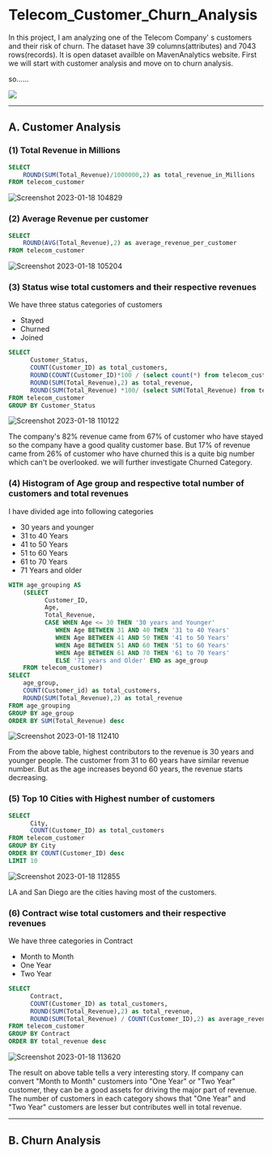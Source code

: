 # Telecom_Customer_Churn_Analysis
In this project, I am analyzing one of the Telecom Company' s customers and their risk of churn. 
The dataset have 39 columns(attributes) and 7043 rows(records). It is open dataset availble on MavenAnalytics website.
First we will start with customer analysis and move on to churn analysis.

so......  

![](https://media.giphy.com/media/XHX9s5YLavonUU4Cbr/giphy.gif)

***  
## A. Customer Analysis  
### (1) Total Revenue in Millions  
```sql
SELECT
	ROUND(SUM(Total_Revenue)/1000000,2) as total_revenue_in_Millions
FROM telecom_customer
```  
![Screenshot 2023-01-18 104829](https://user-images.githubusercontent.com/116425101/213090447-34c04562-ec37-4c07-a3fe-2eb017807b90.png)

### (2) Average Revenue per customer  
```sql
SELECT
	ROUND(AVG(Total_Revenue),2) as average_revenue_per_customer
FROM telecom_customer
```
![Screenshot 2023-01-18 105204](https://user-images.githubusercontent.com/116425101/213090892-a09692b1-8b2d-43b0-9347-93c34f8e8fba.png)
  
### (3) Status wise total customers and their respective revenues   
We have three status categories of customers
- Stayed
- Churned
- Joined

```sql
SELECT
      Customer_Status,
      COUNT(Customer_ID) as total_customers,
      ROUND(COUNT(Customer_ID)*100 / (select count(*) from telecom_customer),2) as percent_of_total_customer,
      ROUND(SUM(Total_Revenue),2) as total_revenue,
      ROUND(SUM(Total_Revenue) *100/ (select SUM(Total_Revenue) from telecom_customer),2) as percent_of_total_revenue
FROM telecom_customer
GROUP BY Customer_Status
```
![Screenshot 2023-01-18 110122](https://user-images.githubusercontent.com/116425101/213092065-08bbe9d7-fbd3-474e-ba8a-821323a00e0c.png)

The company's 82% revenue came from 67% of customer who have stayed so the company have a good quality customer base. But 17% of revenue came from 26% of customer who have churned this is a quite big number which can't be overlooked. we will further investigate Churned Category.  

### (4) Histogram of Age group and respective total number of customers and total revenues  
I have divided age into following categories  
- 30 years and younger
- 31 to 40 Years
- 41 to 50 Years
- 51 to 60 Years
- 61 to 70 Years
- 71 Years and older  
```sql
WITH age_grouping AS 
	(SELECT
          Customer_ID,
          Age,
          Total_Revenue,
          CASE WHEN Age <= 30 THEN '30 years and Younger'
             WHEN Age BETWEEN 31 AND 40 THEN '31 to 40 Years'
             WHEN Age BETWEEN 41 AND 50 THEN '41 to 50 Years'
             WHEN Age BETWEEN 51 AND 60 THEN '51 to 60 Years'
             WHEN Age BETWEEN 61 AND 70 THEN '61 to 70 Years'
             ELSE '71 years and Older' END as age_group
	FROM telecom_customer)
SELECT
	age_group,
    COUNT(Customer_id) as total_customers,
    ROUND(SUM(Total_Revenue),2) as total_revenue
FROM age_grouping
GROUP BY age_group
ORDER BY SUM(Total_Revenue) desc
```
![Screenshot 2023-01-18 112410](https://user-images.githubusercontent.com/116425101/213095291-eb0dbd9c-888c-4a47-904c-3f7e206210e9.png)
  
From the above table, highest contributors to the revenue is 30 years and younger people. The customer from 31 to 60 years have similar revenue number. But as the age increases beyond 60 years, the revenue starts decreasing.  

### (5) Top 10 Cities with Highest number of customers  
```sql
SELECT
      City,
      COUNT(Customer_ID) as total_customers
FROM telecom_customer
GROUP BY City
ORDER BY COUNT(Customer_ID) desc
LIMIT 10
```  
![Screenshot 2023-01-18 112855](https://user-images.githubusercontent.com/116425101/213096043-631c07f5-b846-4b5d-b5e7-629ec8c568c0.png)  
  
LA and San Diego are the cities having most of the customers.

### (6) Contract wise total customers and their respective revenues  
  
We have three categories in Contract 
- Month to Month
- One Year
- Two Year

```sql
SELECT
      Contract,
      COUNT(Customer_ID) as total_customers,
      ROUND(SUM(Total_Revenue),2) as total_revenue,
      ROUND(SUM(Total_Revenue) / COUNT(Customer_ID),2) as average_revenue
FROM telecom_customer
GROUP BY Contract
ORDER BY total_revenue desc
```
![Screenshot 2023-01-18 113620](https://user-images.githubusercontent.com/116425101/213097025-6eb11165-9697-4158-b964-57aa5e4564f8.png)

The result on above table tells a very interesting story. If company can convert "Month to Month" customers into "One Year" or "Two Year" customer, they can be a good assets for driving the major part of revenue. The number of customers in each category shows that "One Year" and "Two Year" customers are lesser but contributes well in total revenue.  
***
## B. Churn Analysis 













